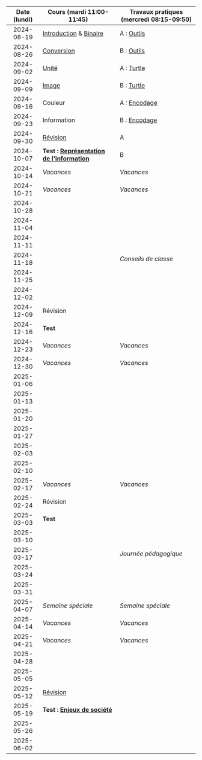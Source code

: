 | Date (lundi) | Cours (mardi 11:00-11:45)                                         | Travaux pratiques (mercredi 08:15-09:50) |
| :----------: | ----------------------------------------------------------------- | ---------------------------------------- |
|  2024-08-19  | [Introduction](/docs/1m/intro) & [Binaire](/docs/1m/repr/binaire) | A : [Outils](/docs/1m/prog/outils)       |
|  2024-08-26  | [Conversion](/docs/1m/repr/conversion)                            | B : [Outils](/docs/1m/prog/outils)       |
|  2024-09-02  | [Unité](/docs/1m/repr/unite)                                      | A : [Turtle](/docs/1m/prog/turtle)       |
|  2024-09-09  | [Image](/docs/1m/repr/image)                                      | B : [Turtle](/docs/1m/prog/turtle)       |
|  2024-09-16  | Couleur                                                           | A : [Encodage](/docs/1m/repr/encodage)   |
|  2024-09-23  | Information                                                       | B : [Encodage](/docs/1m/repr/encodage)   |
|  2024-09-30  | [Révision](/docs/1m/repr/revision)                                | A                                        |
|  2024-10-07  | **Test : [Représentation de l'information](/docs/1m/repr)**       | B                                        |
|  2024-10-14  | _Vacances_                                                        | _Vacances_                               |
|  2024-10-21  | _Vacances_                                                        | _Vacances_                               |
|  2024-10-28  |                                                                   |                                          |
|  2024-11-04  |                                                                   |                                          |
|  2024-11-11  |                                                                   |                                          |
|  2024-11-18  |                                                                   | _Conseils de classe_                     |
|  2024-11-25  |                                                                   |                                          |
|  2024-12-02  |                                                                   |                                          |
|  2024-12-09  | Révision                                                          |                                          |
|  2024-12-16  | **Test**                                                          |                                          |
|  2024-12-23  | _Vacances_                                                        | _Vacances_                               |
|  2024-12-30  | _Vacances_                                                        | _Vacances_                               |
|  2025-01-06  |                                                                   |                                          |
|  2025-01-13  |                                                                   |                                          |
|  2025-01-20  |                                                                   |                                          |
|  2025-01-27  |                                                                   |                                          |
|  2025-02-03  |                                                                   |                                          |
|  2025-02-10  |                                                                   |                                          |
|  2025-02-17  | _Vacances_                                                        | _Vacances_                               |
|  2025-02-24  | Révision                                                          |                                          |
|  2025-03-03  | **Test**                                                          |                                          |
|  2025-03-10  |                                                                   |                                          |
|  2025-03-17  |                                                                   | _Journée pédagogique_                    |
|  2025-03-24  |                                                                   |                                          |
|  2025-03-31  |                                                                   |                                          |
|  2025-04-07  | _Semaine spéciale_                                                | _Semaine spéciale_                       |
|  2025-04-14  | _Vacances_                                                        | _Vacances_                               |
|  2025-04-21  | _Vacances_                                                        | _Vacances_                               |
|  2025-04-28  |                                                                   |                                          |
|  2025-05-05  |                                                                   |                                          |
|  2025-05-12  | [Révision](/docs/1m/enje/revision)                                |                                          |
|  2025-05-19  | **Test : [Enjeux de société](/docs/1m/enje)**                     |                                          |
|  2025-05-26  |                                                                   |                                          |
|  2025-06-02  |                                                                   |                                          |
